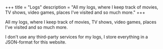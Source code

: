 +++
title = "Logs"
description = "All my logs, where I keep track of movies, TV shows, video games, places I've visited and so much more."
+++

All my logs, where I keep track of movies, TV shows, video games, places I've
visited and so much more.

I don't use any third-party services for my logs, I store everything in a
JSON-format for this website.
